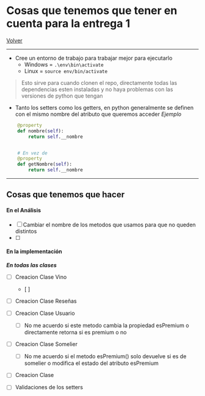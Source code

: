 # Cosas que tenemos que tener en cuenta para la entrega 1

[Volver](../README.md)

---
- Cree un entorno de trabajo para trabajar mejor para ejecutarlo
  - Windows = `.\env\bin\activate`
  - Linux = `source env/bin/activate `
> Esto sirve para cuando clonen el repo, directamente todas las dependencias esten instaladas y no haya problemas con las versiones de python que tengan

- Tanto los setters como los getters, en python generalmente se definen con el mismo nombre del atributo que queremos acceder
*Ejemplo*
```python
    @property
    def nombre(self):
        return self.__nombre


    # En vez de 
    @property
    def getNombre(self):
        return self.__nombre
```

--- 
## Cosas que tenemos que hacer

#### En el Análisis 
- [ ] Cambiar el nombre de los metodos que usamos para que no queden distintos
- [ ] 

#### En la implementación 

***En todas las clases***
- [ ] Creacion Clase Vino
  - [ ] 
- [ ] Creacion Clase Reseñas
- [ ] Creacion Clase Usuario
  - [ ]  No me acuerdo si este metodo cambia la propiedad esPremium o directamente retorna si es premium o no
- [ ] Creacion Clase Somelier
  - [ ] No me acuerdo si el metodo esPremium() solo devuelve si es de somelier o modifica el estado del atributo esPremium
- [ ] Creacion Clase 

- [ ]  Validaciones de los setters 

